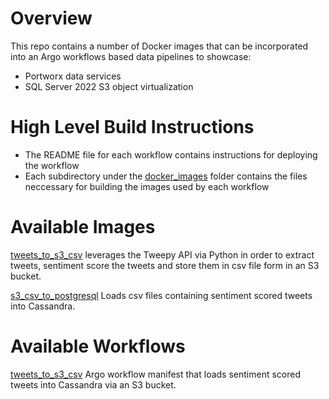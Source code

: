 # Overview

This repo contains a number of Docker images that can be incorporated into an Argo workflows based data pipelines to showcase:

- Portworx data services
- SQL Server 2022 S3 object virtualization

# High Level Build Instructions

- The README file for each workflow contains instructions for deploying the workflow
- Each subdirectory under the [docker_images](https://github.com/chrisadkin/Argo-Data-Pipeline-Gallery/tree/main/docker_images) folder contains the files neccessary for building the images used by each workflow

# Available Images

[tweets_to_s3_csv](https://github.com/chrisadkin/Argo-Data-Pipeline-Gallery/blob/main/docker_images/tweets_to_s3_csv/README.md)
leverages the Tweepy API via Python in order to extract tweets, sentiment score the tweets and store them in csv file form in an S3 bucket.

[s3_csv_to_postgresql](https://github.com/chrisadkin/Argo-Data-Pipeline-Gallery/tree/main/docker_images/s3_csv_to_postgresql)
Loads csv files containing sentiment scored tweets into Cassandra.

# Available Workflows

[tweets_to_s3_csv](https://github.com/chrisadkin/Argo-Data-Pipeline-Gallery/tree/main/workflows/tweets_s3_to_cassandra)
Argo workflow manifest that loads sentiment scored tweets into Cassandra via an S3 bucket.
